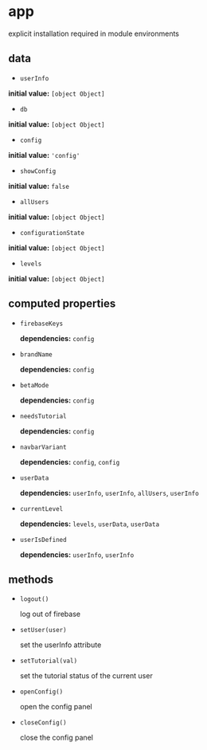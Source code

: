 # app 

explicit installation required in module environments 

## data 

- `userInfo` 

**initial value:** `[object Object]` 

- `db` 

**initial value:** `[object Object]` 

- `config` 

**initial value:** `'config'` 

- `showConfig` 

**initial value:** `false` 

- `allUsers` 

**initial value:** `[object Object]` 

- `configurationState` 

**initial value:** `[object Object]` 

- `levels` 

**initial value:** `[object Object]` 

## computed properties 

- `firebaseKeys` 

   **dependencies:** `config` 

- `brandName` 

   **dependencies:** `config` 

- `betaMode` 

   **dependencies:** `config` 

- `needsTutorial` 

   **dependencies:** `config` 

- `navbarVariant` 

   **dependencies:** `config`, `config` 

- `userData` 

   **dependencies:** `userInfo`, `userInfo`, `allUsers`, `userInfo` 

- `currentLevel` 

   **dependencies:** `levels`, `userData`, `userData` 

- `userIsDefined` 

   **dependencies:** `userInfo`, `userInfo` 


## methods 

- `logout()` 

  log out of firebase 

- `setUser(user)` 

  set the userInfo attribute 

- `setTutorial(val)` 

  set the tutorial status of the current user 

- `openConfig()` 

  open the config panel 

- `closeConfig()` 

  close the config panel 

